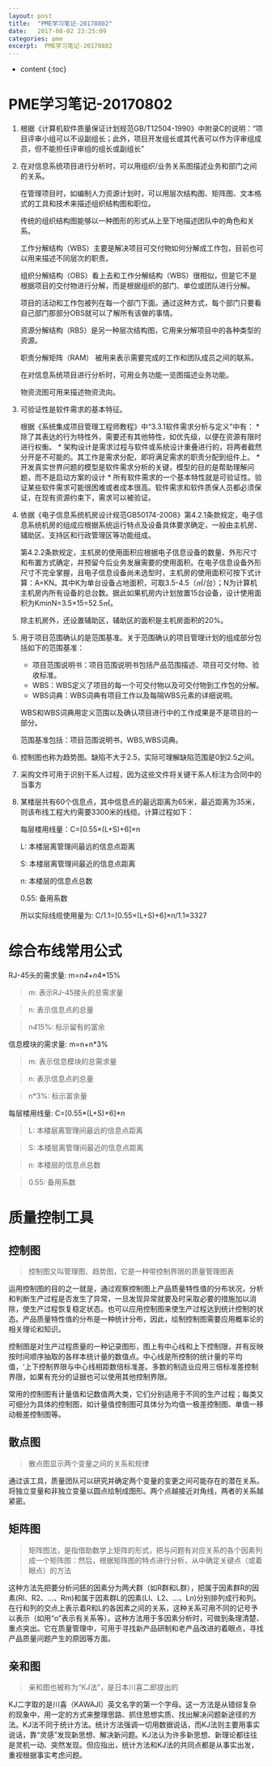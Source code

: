 ```yaml
---
layout: post
title:  "PME学习笔记-20170802"
date:   2017-08-02 23:25:09
categories: pme
excerpt:  PME学习笔记-20170802
---
```


* content
{:toc}

# PME学习笔记-20170802

1. 根据《计算机软件质量保证计划规范GB/T12504-1990》中附录C的说明：“项目评审小组可以不设副组长；此外，项目开发组长或其代表可以作为评审组成员，但不能担任评审组的组长或副组长”
2. 在对信息系统项目进行分析时，可以用组织/业务关系图描述业务和部门之间的关系。

    在管理项目时，如编制人力资源计划时，可以用层次结构图、矩阵图、文本格式的工具和技术来描述组织结构图和职位。

    传统的组织结构图能够以一种图形的形式从上至下地描述团队中的角色和关系。

    工作分解结构（WBS）主要是解决项目可交付物如何分解成工作包，目前也可以用来描述不同层次的职责。

    组织分解结构（OBS）看上去和工作分解结构（WBS）很相似，但是它不是根据项目的交付物进行分解，而是根据组织的部门、单位或团队进行分解。

    项目的活动和工作包被列在每一个部门下面。通过这种方式，每个部门只要看自己部门那部分OBS就可以了解所有该做的事情。

    资源分解结构（RBS）是另一种层次结构图，它用来分解项目中的各种类型的资源。

    职责分解矩阵（RAM） 被用来表示需要完成的工作和团队成员之间的联系。

    在对信息系统项目进行分析时，可用业务功能一览图描述业务功能。

    物资流图可用来描述物资流向。

3. 可验证性是软件需求的基本特征。
    
    根据《系统集成项目管理工程师教程》中“3.3.1软件需求分析与定义”中有：
        * 除了其表达的行为特性外，需要还有其他特性，如优先级，以便在资源有限时进行权衡。
        * 架构设计是需求过程与软件或系统设计重叠进行的，将两者截然分开是不可能的。其工作是需求分配，即将满足需求的职责分配到组件上。
        * 开发真实世界问题的模型是软件需求分析的关键，模型的目的是帮助理解问题，而不是启动方案的设计
        * 所有软件需求的一个基本特性就是可验证性。验证某些软件需求可能很困难或者成本很高。软件需求和软件质保人员都必须保证，在现有资源约束下，需求可以被验证。

4. 依据《电子信息系统机房设计规范GB50174-2008》第4.2.1条款规定，电子信息系统机房的组成应根据系统运行特点及设备具体要求确定，一般由主机房、辅助区、支持区和行政管理区等功能组成。

    第4.2.2条款规定，主机房的使用面积应根据电子信息设备的数量、外形尺寸和布置方式确定，并预留今后业务发展需要的使用面积。在电子信息设备外形尺寸不完全掌握，且电子信息设备尚未选型时，主机房的使用面积可按下式计算：A=KN。其中K为单台设备占地面积，可取3.5-4.5（㎡/台）；N为计算机主机房内所有设备的总台数。据此如果机房内计划放置15台设备，设计使用面积为KminN=3.5×15=52.5㎡。
    
    除主机房外，还设置辅助区，辅助区的面积是主机房面积的20%。
    
5. 用于项目范围确认的是范围基准。关于范围确认的项目管理计划的组成部分包括如下的范围基准：
    * 项目范围说明书：项目范围说明书包括产品范围描述、项目可交付物、验收标准。
    * WBS：WBS定义了项目的每一个可交付物以及可交付物到工作包的分解。
    * WBS词典：WBS词典有项目工作以及每隔WBS元素的详细说明。

    WBS和WBS词典用定义范围以及确认项目进行中的工作成果是不是项目的一部分。
    
    范围基准包括：项目范围说明书，WBS,WBS词典。
    
6. 控制图也称为趋势图。缺陷不大于2.5，实际可理解缺陷范围是0到2.5之间。

7. 采购文件可用于识别干系人过程，因为这些文件将关键干系人标注为合同中的当事方

8. 某楼层共有60个信息点，其中信息点的最远距离为65米，最近距离为35米，则该布线工程大约需要3300米的线缆。计算过程如下：
    
    每层楼用线量：C=[0.55×(L+S)+6]×n

    L: 本楼层离管理间最远的信息点距离
    
    S: 本楼层离管理间最近的信息点距离
    
    n: 本楼层的信息点总数
    
    0.55: 备用系数
    
    所以实际线缆使用量为: C/1.1=[0.55×(L+S)+6]×n/1.1≈3327
    
# 综合布线常用公式

RJ-45头的需求量: m=n*4+n*4*15%
> m: 表示RJ-45接头的总需求量

> n: 表示信息点的总量

> n*4*15%: 标示留有的富余

信息模块的需求量: m=n+n*3%
> m: 表示信息模块的总需求量

> n: 表示信息点的总量

> n*3%: 标示富余量

每层楼用线量: C=[0.55*(L+S)+6]*n

> L: 本楼层离管理间最远的信息点距离

> S: 本楼层离管理间最近的信息点距离

> n: 本楼层的信息点总数

> 0.55: 备用系数


# 质量控制工具

## 控制图

> 控制图又叫管理图、趋势图，它是一种带控制界限的质量管理图表

运用控制图的目的之一就是，通过观察控制图上产品质量特性值的分布状况，分析和判断生产过程是否发生了异常，一旦发现异常就要及时采取必要的措施加以消除，使生产过程恢复稳定状态。也可以应用控制图来使生产过程达到统计控制的状态。产品质量特性值的分布是一种统计分布，因此，绘制控制图需要应用概率论的相关理论和知识。

控制图是对生产过程质量的一种记录图形，图上有中心线和上下控制限，并有反映按时间顺序抽取的各样本统计量的数值点。中心线是所控制的统计量的平均值，‘上下控制界限与中心线相距数倍标准差。多数的制造业应用三倍标准差控制界限，如果有充分的证据也可以使用其他控制界限。

常用的控制图有计量值和记数值两大类，它们分别适用于不同的生产过程；每类又可细分为具体的控制图，如计量值控制图可具体分为均值一极差控制图、单值一移动极差控制图等。

## 散点图

> 散点图显示两个变量之间的关系和规律

通过该工具，质量团队可以研究并确定两个变量的变更之间可能存在的潜在关系。将独立变量和非独立变量以圆点绘制成图形。两个点越接近对角线，两者的关系越紧密。

## 矩阵图

> 矩阵图法，是指借助数学上矩阵的形式，把与问题有对应关系的各个因素列成一个矩阵图：然后，根据矩阵图的特点进行分析，从中确定关键点（或着眼点）的方法

这种方法先把要分析问胚的因素分为两犬群（如R群和L群），把属于因素群R的因素(Rl、R2、…、Rm)和属于因素群L的因素(Ll、L2、…、Ln)分别排列成行和列。在行和列的交点上表示着R和L的各因素之间的关系，这种关系可用不同的记号予以表示（如用“o”表示有关系等）。这种方法用于多因素分析时，可做到条理清楚、重点突出。它在质量管理中，可用于寻找新产品研制和老产品改进的着眼点，寻找产品质量问题产生的原因等方面。

## 亲和图

> 亲和图也被称为“KJ法”，是日本川喜二郎提出的

KJ二字取的是川喜（KAWAJI）英文名字的第一个字母。这一方法是从错综复杂的现象中，用一定的方式来整理思路、抓住思想实质、找出解决问题新途径的方法。KJ法不同于统计方法。统计方法强调一切用数据说话，而KJ法则主要用事实说话，靠“灵感”发现新思想、解决新问题。KJ法认为许多新思想、新理论都往往是灵机一动、突然发现。但应指出，统计方法和KJ法的共同点都是从事实出发，重视根据事实考虑问题。


